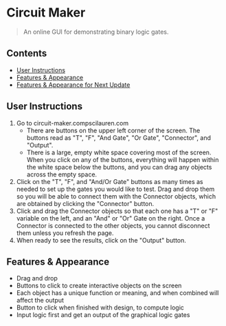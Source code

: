 # Circuit Maker
> An online GUI for demonstrating binary logic gates.

## Contents
- [User Instructions](#user-instructions)
- [Features & Appearance](#features-&-appearance)
- [Features & Appearance for Next Update](#features-&-appearance-for-next-update)

## User Instructions
1. Go to circuit-maker.compscilauren.com
    - There are buttons on the upper left corner of the screen. The buttons read as "T", "F", "And Gate", "Or Gate", "Connector", and "Output".
    - There is a large, empty white space covering most of the screen. When you click on any of the buttons, everything will happen within the white space below the buttons, and you can drag any objects across the empty space.
2. Click on the "T", "F", and "And/Or Gate" buttons as many times as needed to set up the gates you would like to test. Drag and drop them so you will be able to connect them with the Connector objects, which are obtained by clicking the "Connector" button.
3. Click and drag the Connector objects so that each one has a "T" or "F" variable on the left, and an "And" or "Or" Gate on the right. Once a Connector is connected to the other objects, you cannot disconnect them unless you refresh the page.
4. When ready to see the results, click on the "Output" button.

## Features & Appearance
+ Drag and drop
+ Buttons to click to create interactive objects on the screen
+ Each object has a unique function or meaning, and when combined will affect the output
+ Button to click when finished with design, to compute logic
+ Input logic first and get an output of the graphical logic gates
